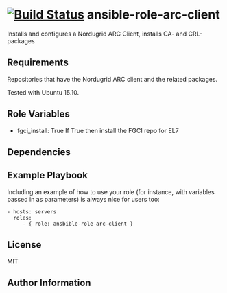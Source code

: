 [![Build Status](https://travis-ci.org/CSCfi/ansible-role-arc-client.svg)](https://travis-ci.org/CSCfi/ansible-role-arc-client)
ansible-role-arc-client
=========

Installs and configures a Nordugrid ARC Client, installs CA- and CRL-packages

Requirements
------------

Repositories that have the Nordugrid ARC client and the related packages.

Tested with Ubuntu 15.10.

Role Variables
--------------

   - fgci\_install: True
     If True then install the FGCI repo for EL7

Dependencies
------------


Example Playbook
----------------

Including an example of how to use your role (for instance, with variables passed in as parameters) is always nice for users too:

    - hosts: servers
      roles:
         - { role: ansbible-role-arc-client }

License
-------

MIT

Author Information
------------------

